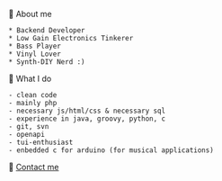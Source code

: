 🐼 About me
```
* Backend Developer
* Low Gain Electronics Tinkerer
* Bass Player
* Vinyl Lover
* Synth-DIY Nerd :)
```

🐼 What I do
```
- clean code
- mainly php
- necessary js/html/css & necessary sql
- experience in java, groovy, python, c
- git, svn
- openapi
- tui-enthusiast
- enbedded c for arduino (for musical applications)
```

🐼 [Contact me](mailto:benedikt.schoeffmann@gmail.com)


<!--
**benediktschoeffmann/benediktschoeffmann** is a ✨ _special_ ✨ repository because its `README.md` (this file) appears on your GitHub profile.

Here are some ideas to get you started:

- 🔭 I’m currently working on ...
- 
```🌱 I’m currently learning ...
- 👯 I’m looking to collaborate on ...
- 🤔 I’m looking for help with ...
- 💬 Ask me about ...
- 📫 How to reach me: ...
- 😄 Pronouns: ...
-  Fun fact: ...
```
--`
